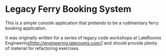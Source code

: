 # Legacy Ferry Booking System

This is a simple console application that pretends to be a rudimentary ferry booking application.

It was originally written for a series of legacy code workshops at LateRooms Engineering[http://engineering.laterooms.com/] and should provide plenty of material for refactoring exercises.
